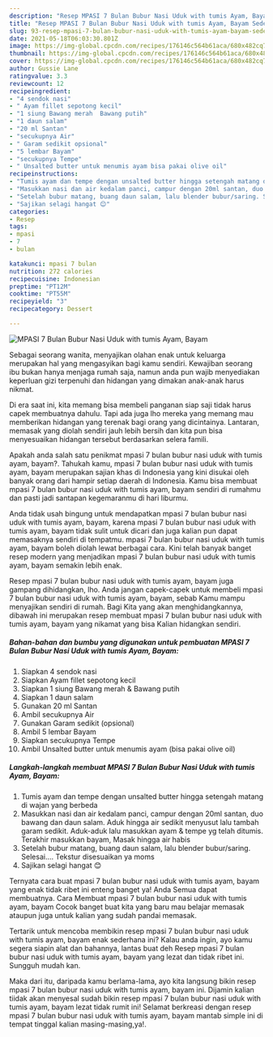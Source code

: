 ```yaml
---
description: "Resep MPASI 7 Bulan Bubur Nasi Uduk with tumis Ayam, Bayam Sederhana dan Mudah Dibuat"
title: "Resep MPASI 7 Bulan Bubur Nasi Uduk with tumis Ayam, Bayam Sederhana dan Mudah Dibuat"
slug: 93-resep-mpasi-7-bulan-bubur-nasi-uduk-with-tumis-ayam-bayam-sederhana-dan-mudah-dibuat
date: 2021-05-18T06:03:30.801Z
image: https://img-global.cpcdn.com/recipes/176146c564b61aca/680x482cq70/mpasi-7-bulan-bubur-nasi-uduk-with-tumis-ayam-bayam-foto-resep-utama.jpg
thumbnail: https://img-global.cpcdn.com/recipes/176146c564b61aca/680x482cq70/mpasi-7-bulan-bubur-nasi-uduk-with-tumis-ayam-bayam-foto-resep-utama.jpg
cover: https://img-global.cpcdn.com/recipes/176146c564b61aca/680x482cq70/mpasi-7-bulan-bubur-nasi-uduk-with-tumis-ayam-bayam-foto-resep-utama.jpg
author: Gussie Lane
ratingvalue: 3.3
reviewcount: 12
recipeingredient:
- "4 sendok nasi"
- " Ayam fillet sepotong kecil"
- "1 siung Bawang merah  Bawang putih"
- "1 daun salam"
- "20 ml Santan"
- "secukupnya Air"
- " Garam sedikit opsional"
- "5 lembar Bayam"
- "secukupnya Tempe"
- " Unsalted butter untuk menumis ayam bisa pakai olive oil"
recipeinstructions:
- "Tumis ayam dan tempe dengan unsalted butter hingga setengah matang di wajan yang berbeda"
- "Masukkan nasi dan air kedalam panci, campur dengan 20ml santan, duo bawang dan daun salam. Aduk hingga air sedikit menyusut lalu tambah garam sedikit. Aduk-aduk lalu masukkan ayam &amp; tempe yg telah ditumis. Terakhir masukkan bayam, Masak hingga air habis"
- "Setelah bubur matang, buang daun salam, lalu blender bubur/saring. Selesai.... Tekstur disesuaikan ya moms"
- "Sajikan selagi hangat 😊"
categories:
- Resep
tags:
- mpasi
- 7
- bulan

katakunci: mpasi 7 bulan 
nutrition: 272 calories
recipecuisine: Indonesian
preptime: "PT12M"
cooktime: "PT55M"
recipeyield: "3"
recipecategory: Dessert

---
```



![MPASI 7 Bulan Bubur Nasi Uduk with tumis Ayam, Bayam](https://img-global.cpcdn.com/recipes/176146c564b61aca/680x482cq70/mpasi-7-bulan-bubur-nasi-uduk-with-tumis-ayam-bayam-foto-resep-utama.jpg)

Sebagai seorang wanita, menyajikan olahan enak untuk keluarga merupakan hal yang mengasyikan bagi kamu sendiri. Kewajiban seorang ibu bukan hanya menjaga rumah saja, namun anda pun wajib menyediakan keperluan gizi terpenuhi dan hidangan yang dimakan anak-anak harus nikmat.

Di era  saat ini, kita memang bisa membeli panganan siap saji tidak harus capek membuatnya dahulu. Tapi ada juga lho mereka yang memang mau memberikan hidangan yang terenak bagi orang yang dicintainya. Lantaran, memasak yang diolah sendiri jauh lebih bersih dan kita pun bisa menyesuaikan hidangan tersebut berdasarkan selera famili. 



Apakah anda salah satu penikmat mpasi 7 bulan bubur nasi uduk with tumis ayam, bayam?. Tahukah kamu, mpasi 7 bulan bubur nasi uduk with tumis ayam, bayam merupakan sajian khas di Indonesia yang kini disukai oleh banyak orang dari hampir setiap daerah di Indonesia. Kamu bisa membuat mpasi 7 bulan bubur nasi uduk with tumis ayam, bayam sendiri di rumahmu dan pasti jadi santapan kegemaranmu di hari liburmu.

Anda tidak usah bingung untuk mendapatkan mpasi 7 bulan bubur nasi uduk with tumis ayam, bayam, karena mpasi 7 bulan bubur nasi uduk with tumis ayam, bayam tidak sulit untuk dicari dan juga kalian pun dapat memasaknya sendiri di tempatmu. mpasi 7 bulan bubur nasi uduk with tumis ayam, bayam boleh diolah lewat berbagai cara. Kini telah banyak banget resep modern yang menjadikan mpasi 7 bulan bubur nasi uduk with tumis ayam, bayam semakin lebih enak.

Resep mpasi 7 bulan bubur nasi uduk with tumis ayam, bayam juga gampang dihidangkan, lho. Anda jangan capek-capek untuk membeli mpasi 7 bulan bubur nasi uduk with tumis ayam, bayam, sebab Kamu mampu menyajikan sendiri di rumah. Bagi Kita yang akan menghidangkannya, dibawah ini merupakan resep membuat mpasi 7 bulan bubur nasi uduk with tumis ayam, bayam yang nikamat yang bisa Kalian hidangkan sendiri.

<!--inarticleads1-->

##### Bahan-bahan dan bumbu yang digunakan untuk pembuatan MPASI 7 Bulan Bubur Nasi Uduk with tumis Ayam, Bayam:

1. Siapkan 4 sendok nasi
1. Siapkan  Ayam fillet sepotong kecil
1. Siapkan 1 siung Bawang merah &amp; Bawang putih
1. Siapkan 1 daun salam
1. Gunakan 20 ml Santan
1. Ambil secukupnya Air
1. Gunakan  Garam sedikit (opsional)
1. Ambil 5 lembar Bayam
1. Siapkan secukupnya Tempe
1. Ambil  Unsalted butter untuk menumis ayam (bisa pakai olive oil)




<!--inarticleads2-->

##### Langkah-langkah membuat MPASI 7 Bulan Bubur Nasi Uduk with tumis Ayam, Bayam:

1. Tumis ayam dan tempe dengan unsalted butter hingga setengah matang di wajan yang berbeda
1. Masukkan nasi dan air kedalam panci, campur dengan 20ml santan, duo bawang dan daun salam. Aduk hingga air sedikit menyusut lalu tambah garam sedikit. Aduk-aduk lalu masukkan ayam &amp; tempe yg telah ditumis. Terakhir masukkan bayam, Masak hingga air habis
1. Setelah bubur matang, buang daun salam, lalu blender bubur/saring. Selesai.... Tekstur disesuaikan ya moms
1. Sajikan selagi hangat 😊




Ternyata cara buat mpasi 7 bulan bubur nasi uduk with tumis ayam, bayam yang enak tidak ribet ini enteng banget ya! Anda Semua dapat membuatnya. Cara Membuat mpasi 7 bulan bubur nasi uduk with tumis ayam, bayam Cocok banget buat kita yang baru mau belajar memasak ataupun juga untuk kalian yang sudah pandai memasak.

Tertarik untuk mencoba membikin resep mpasi 7 bulan bubur nasi uduk with tumis ayam, bayam enak sederhana ini? Kalau anda ingin, ayo kamu segera siapin alat dan bahannya, lantas buat deh Resep mpasi 7 bulan bubur nasi uduk with tumis ayam, bayam yang lezat dan tidak ribet ini. Sungguh mudah kan. 

Maka dari itu, daripada kamu berlama-lama, ayo kita langsung bikin resep mpasi 7 bulan bubur nasi uduk with tumis ayam, bayam ini. Dijamin kalian tiidak akan menyesal sudah bikin resep mpasi 7 bulan bubur nasi uduk with tumis ayam, bayam lezat tidak rumit ini! Selamat berkreasi dengan resep mpasi 7 bulan bubur nasi uduk with tumis ayam, bayam mantab simple ini di tempat tinggal kalian masing-masing,ya!.

